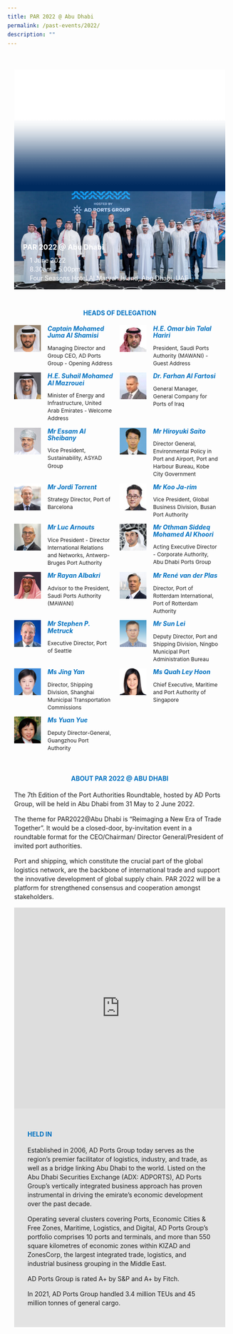 ```yaml
---
title: PAR 2022 @ Abu Dhabi
permalink: /past-events/2022/
description: ""
---
```

<style type="text/css">
	body {font-size:14px;line-height:1.42857143;}
	h1, h2, h3, h4, h5, h6 {line-height:1.1;}
	a[href$=".pdf"] {margin-left:0;}
	a[href$=".pdf"]:before {display:none;}
	.content ol {font-size:inherit;}
	.content p {margin:0 0 15px;font-size:inherit;line-height:inherit;}
	.content li, .content ol li {margin:0;font-size:inherit;line-height:inherit;}
	.mobile {display:block!important;}
	.desktop {display:none!important;}
	.navbar-end, .is-search-bar {display:none;}
	#main-content .bp-section {padding:0;}
	#main-content .bp-section-pagetitle {display:none;}
	#main-content .bp-container {width:100%;max-width:100%;min-height:250px;padding:0!important;}
	#main-content .bp-container .row {margin:0;}
	#main-content .bp-container .col {padding:0;}
	#main-content .col.is-8 {width:100%;margin:0;}
	#main-content .col.is-2.has-side-nav {display:none;}
	#main-content .bp-dropdown-button {background:#0fa678;color:#fff;text-transform: uppercase;}
	#main-content .bp-dropdown-button:hover, #main-content .bp-dropdown-button:focus {color:#fff;text-decoration:none;}
	@media(min-width:1280px) {
		.mobile {display:none!important;}
		.desktop {display:block!important;}
	}
	
	.par-main {padding:35px 15px;margin:0 auto;}
	.par-main .par-list-none {list-style:none;margin:0;}
	@media(min-width:992px) {
		.par-main {max-width:970px;}
	}
	@media(min-width:1024px) {
		.par-main {padding:35px 0;}
	}
	@media(min-width:1440px) {
		.par-main {max-width:1280px;}
	}
	
	figure {margin:0!important;}
	figcaption {font-style:normal!important;text-align:left;}
	.tab {margin:0 0 40px;}
	.tab-nav {position:absolute;display:none;width:300px;height:385px;z-index:9;overflow-y:auto;}
	.tab-nav>ul {list-style:none;padding:0;margin:0;}
	.tab-nav>ul>li {margin:0!important;}
	.tab-nav>ul>li+li {border-top:1px solid #fff;}
	.tab-nav>ul>li>a {position:relative;display:block;height:96px;padding:15px 45px 15px 30px;margin:0;font-size:20px;font-weight:700;background:#002b5f;color:#fff;text-decoration:none;text-transform:uppercase;}
	.tab-nav>ul>li>a:hover, .tab-nav>ul>li>a:focus {color:#fff;text-decoration:none;}
	.tab-nav>ul>li.active>a {background:#0fa678;}
	.tab-nav>ul>li.active>a:before {position:absolute;display:block;content:'';top:50%;right:15px;border-style: solid;border-width:10px 0 10px 15px;border-color: transparent transparent transparent #fff;transform:translateY(-50%);}
	.tab>.tab-content {position:relative;margin:0!important;border:0;}
	.tab>.tab-content>img.overlay {position:absolute;top:0;left:0;}
	.tab>.tab-content>figcaption {position:absolute;bottom:0;left:0;padding:20px;color:#fff;}
	.tab>.tab-content>figcaption>h3 {margin:0 0 10px;font-size:16px;font-weight:700;color:#fff;}
	.tab>.tab-content>figcaption>ul {list-style:none;padding:0;margin:0;}
	.tab>.tab-content>figcaption>ul>li {margin:0;}
	.tab>.tab-content>figcaption>ul>li>i {margin:0 15px 0 0;}
	.par-title {margin:40px 0 20px!important;font-size:14px;font-weight:700;color:#0071c0!important;text-align:center;text-transform:uppercase;}
	.par-delegate-list {display:flex;flex-wrap:wrap;list-style:none!important;padding:0;margin:0!important;}
	.par-delegate-list>li {width:100%;margin:0;}
	.par-delegate {position:relative;}
	.par-delegate>img {position:absolute;width:60px!important;margin:0 15px 0 0!important;top:0;left:0;}
	.par-delegate>figcaption {padding:0 0 0 75px;min-height:60px;}
	.par-delegate>figcaption>h5 {margin:0;font-size:14px;font-weight:700;color:#0071c0;}
	.par-delegate>figcaption>strong {display:block;}
	.par-delegate>figcaption>p {font-size:12px;}
	.par-map {display:flex;flex-wrap:wrap;background:#e3e3e3;}
	.par-map>iframe {width:100%;}
	.par-map>figcaption {width:100%;padding:30px;}
	.par-map>figcaption>h4 {font-size:14px;font-weight:700;color:#0071c0!important;text-transform:uppercase;}
	.par-gallery {position:relative;}
	.par-gallery>ul {display:flex;flex-wrap:wrap;list-style:none;padding:0;margin:0;}
	.par-gallery>ul>li {width:100%;padding:0 5px;}
	.par-gallery>ul>li>img {border: 7px solid #f2f2f2;}
	.par-gallery-link>a{position:absolute;top:0;right:0;color: #0071c0;font-weight: 700;text-decoration:none;}
	@media(min-width:480px) {
		.par-gallery>ul>li {width:50%;}
	}
	@media(min-width:768px) {
		.par-delegate-list>li {width:50%;}
		.par-delegate>figcaption {padding:0 15px 0 75px;}
		.par-gallery>ul>li {width:33.3333%;}
	}
	@media(min-width:992px) {
		.par-delegate-list>li {width:25%;}
		.par-gallery>ul>li {width:25%;}
	}
	@media(min-width:1024px) {
		.tab {position:relative;height:385px;overflow:hidden;}
		.tab-nav {display:block;}
		.tab>.tab-content {margin:0 0 0 300px!important;}
		.par-title {font-size:20px;text-align:left;}
		.par-map>iframe, .par-map>figcaption {width:50%;}
		.par-map>figcaption>h4 {font-size:20px;}
	}
	@media(min-width:1440px) {
		.tab {position:relative;height:520px;overflow:hidden;}
		.tab-nav {width:375px;height:520px;}
		.tab-nav>ul>li>a {height:130px;}
		.tab>.tab-content {margin:0 0 0 375px!important;}
	}
</style>
<div class="par-main">
	<div class="tab">
		<div class="tab-nav">
			<ul>
				<li class="active"><a href="/past-events/2022">PAR 2022 @ Abu Dhabi</a></li>
				<li><a href="/past-events/2021">PAR 2021 @ Antwerp</a></li>
				<li><a href="/past-events/2020">PAR COVID-19 Declaration</a></li>
				<li><a href="/past-events/2019">PAR 2019 @ Kobe</a></li>
				<li><a href="/past-events/2018">PAR 2018 @ Long Beach</a></li>
				<li><a href="/past-events/2017">PAR 2017 @ Ningbo</a></li>
				<li><a href="/past-events/2016">PAR 2016 @ Rotterdam</a></li>
				<li><a href="/past-events/2015">PAR 2015 @ Singapore</a></li>
			</ul>
		</div>
		<figure class="tab-content">
			<img src="/images/Shared/bg-past-events-overlay-m.png" class="overlay is-hidden-desktop" alt="overlay">
			<img src="/images/Shared/bg-past-events-overlay-d.png" class="overlay is-hidden-touch" alt="overlay">
			<img src="/images/Event2022/bg-past-events-m.jpg" class="is-hidden-desktop" alt="Background of event 2022">
			<img src="/images/Event2022/bg-past-events-d.jpg" class="is-hidden-touch" alt="Background of event 2022">
			<figcaption>
				<h3>PAR 2022 @ Abu Dhabi</h3>
				<ul>
					<li><i class="sgds-icon sgds-icon-calendar"></i>1 June 2022</li>
					<li><i class="sgds-icon sgds-icon-clock"></i>8.30am - 5.00pm</li>
					<li><i class="sgds-icon sgds-icon-place"></i>Four Seasons Hotel Al Maryah Island, Abu Dhabi, UAE</li>
				</ul>
			</figcaption>
		</figure>
	</div>
	<h4 class="par-title">Heads of Delegation</h4>
	<ul class="par-delegate-list">
		<li>
			<figure class="par-delegate">
				<img src="/images/Event2022/Delegation/mohamed-juma-al-shamisi.jpeg" alt="Captain Mohamed Juma Al Shamisi">
				<figcaption>
					<h5>Captain Mohamed Juma Al Shamisi</h5>
					<p>Managing Director and Group CEO, AD Ports Group - Opening Address</p>
				</figcaption>
			</figure>
		</li>
		<li>
			<figure class="par-delegate">
				<img src="/images/Event2022/Delegation/omar-bin-talal-hariri.jpg" alt="H.E. Omar bin Talal Hariri">
				<figcaption>
					<h5>H.E. Omar bin Talal Hariri</h5>
					<p>President, Saudi Ports Authority (MAWANI) - Guest Address</p>
				</figcaption>
			</figure>
		</li>
		<li>
			<figure class="par-delegate">
				<img src="/images/Event2022/Delegation/he-suhail-mohamed-al-mazrouei.jpg" alt="H.E. Suhail Mohamed Al Mazrouei">
				<figcaption>
					<h5>H.E. Suhail Mohamed Al Mazrouei</h5>
					<p>Minister of Energy and Infrastructure, United Arab Emirates - Welcome Address</p>
				</figcaption>
			</figure>
		</li>
		<li>
			<figure class="par-delegate">
				<img src="/images/Event2022/Delegation/farhan-al-fartosi.jpg" alt="Dr. Farhan Al Fartosi">
				<figcaption>
					<h5>Dr. Farhan Al Fartosi</h5>
					<p>General Manager, General Company for Ports of Iraq</p>
				</figcaption>
			</figure>
		</li>
		<li>
			<figure class="par-delegate">
				<img src="/images/Event2022/Delegation/essam-al-sheibany.jpg" alt="Mr Essam Al Sheibany">
				<figcaption>
					<h5>Mr Essam Al Sheibany</h5>
					<p>Vice President, Sustainability, ASYAD Group</p>
				</figcaption>
			</figure>
		</li>
		<li>
			<figure class="par-delegate">
				<img src="/images/Event2022/Delegation/hiroyuki-saito.jpg" alt="Mr Hiroyuki Saito">
				<figcaption>
					<h5>Mr Hiroyuki Saito</h5>
					<p>Director General, Environmental Policy in Port and Airport, Port and Harbour Bureau, Kobe City Government</p>
				</figcaption>
			</figure>
		</li>
		<li>
			<figure class="par-delegate">
				<img src="/images/Event2022/Delegation/jordi-torrent.jpg" alt="Mr Jordi Torrent">
				<figcaption>
					<h5>Mr Jordi Torrent</h5>
					<p>Strategy Director, Port of Barcelona</p>
				</figcaption>
			</figure>
		</li>
		<li>
			<figure class="par-delegate">
				<img src="/images/Event2022/Delegation/koo-ja-rim.jpg" alt="Mr Koo Ja-rim">
				<figcaption>
					<h5>Mr Koo Ja-rim</h5>
					<p>Vice President, Global Business Division, Busan Port Authority</p>
				</figcaption>
			</figure>
		</li>
		<li>
			<figure class="par-delegate">
				<img src="/images/Event2022/Delegation/luc-arnouts.jpg" alt="Mr Luc Arnouts">
				<figcaption>
					<h5>Mr Luc Arnouts</h5>
					<p>Vice President - Director International Relations and Networks, Antwerp-Bruges Port Authority</p>
				</figcaption>
			</figure>
		</li>
		<li>
			<figure class="par-delegate">
				<img src="/images/Event2022/Delegation/othman-siddeq-mohamed-al-khoori.jpg" alt="Mr Othman Siddeq Mohamed Al Khoori">
				<figcaption>
					<h5>Mr Othman Siddeq Mohamed Al Khoori</h5>
					<p>Acting Executive Director - Corporate Authority, Abu Dhabi Ports Group</p>
				</figcaption>
			</figure>
		</li>
		<li>
			<figure class="par-delegate">
				<img src="/images/Event2022/Delegation/rayan-albkri.jpg" alt="Mr Rayan Albakri">
				<figcaption>
					<h5>Mr Rayan Albakri</h5>
					<p>Advisor to the President, Saudi Ports Authority (MAWANI)</p>
				</figcaption>
			</figure>
		</li>
		<li>
			<figure class="par-delegate">
				<img src="/images/Event2022/Delegation/rene-van-der-plas.jpg" alt="Mr René van der Plas">
				<figcaption>
					<h5>Mr René van der Plas</h5>
					<p>Director, Port of Rotterdam International, Port of Rotterdam Authority</p>
				</figcaption>
			</figure>
		</li>
		<li>
			<figure class="par-delegate">
				<img src="/images/Event2022/Delegation/stephen-p-metruck.jpg" alt="Mr Stephen P. Metruck">
				<figcaption>
					<h5>Mr Stephen P. Metruck</h5>
					<p>Executive Director, Port of Seattle</p>
				</figcaption>
			</figure>
		</li>
		<li>
			<figure class="par-delegate">
				<img src="/images/Event2022/Delegation/sun-lei.jpg" alt="Mr Sun Lei">
				<figcaption>
					<h5>Mr Sun Lei</h5>
					<p>Deputy Director, Port and Shipping Division, Ningbo Municipal Port Administration Bureau</p>
				</figcaption>
			</figure>
		</li>
		<li>
			<figure class="par-delegate">
				<img src="/images/Event2022/Delegation/jing-yan.jpg" alt="Ms Jing Yan">
				<figcaption>
					<h5>Ms Jing Yan</h5>
					<p>Director, Shipping Division, Shanghai Municipal Transportation Commissions</p>
				</figcaption>
			</figure>
		</li>
		<li>
			<figure class="par-delegate">
				<img src="/images/Event2022/Delegation/quah-ley-hoon.jpg" alt="Ms Quah Ley Hoon">
				<figcaption>
					<h5>Ms Quah Ley Hoon</h5>
					<p>Chief Executive, Maritime and Port Authority of Singapore</p>
				</figcaption>
			</figure>
		</li>
		<li>
			<figure class="par-delegate">
				<img src="/images/Event2022/Delegation/yuan-yue.jpg" alt="Ms Yuan Yue">
				<figcaption>
					<h5>Ms Yuan Yue</h5>
					<p>Deputy Director-General, Guangzhou Port Authority</p>
				</figcaption>
			</figure>
		</li>
	</ul>
	<h4 class="par-title">ABOUT PAR 2022 @ Abu Dhabi</h4>
	<p>The 7th Edition of the Port Authorities Roundtable, hosted by AD Ports Group, will be held in Abu Dhabi from 31 May to 2 June 2022.</p>
	<p>The theme for PAR2022@Abu Dhabi is “Reimaging a New Era of Trade Together”. It would be a closed-door, by-invitation event in a roundtable format for the CEO/Chairman/ Director General/President of invited port authorities.</p>
	<p>Port and shipping, which constitute the crucial part of the global logistics network, are the backbone of international trade and support the innovative development of global supply chain. PAR 2022 will be a platform for strengthened consensus and cooperation amongst stakeholders.</p>
	<figure class="par-map">
		<iframe allowfullscreen="" style="border:0" frameborder="0" height="450" width="600" src="https://www.google.com/maps/embed?pb=!1m18!1m12!1m3!1d54036.647242413506!2d54.41224577919871!3d24.514567235733104!2m3!1f0!2f0!3f0!3m2!1i1024!2i768!4f13.1!3m3!1m2!1s0x3e5e66e1570f73ab%3A0xe2e6c91f52c93a8f!2sZayed%20Port!5e0!3m2!1sen!2ssg!4v1647831159983!5m2!1sen!2ssg"></iframe>
		<figcaption>
			<h4 dir="ltr">Held In</h4>
			<p>Established in 2006, AD Ports Group today serves as the region’s premier facilitator of logistics, industry, and trade, as well as a bridge linking Abu Dhabi to the world. Listed on the Abu Dhabi Securities Exchange (ADX: ADPORTS), AD Ports Group’s vertically integrated business approach has proven instrumental in driving the emirate’s economic development over the past decade.</p>
			<p>Operating several clusters covering Ports, Economic Cities &amp; Free Zones, Maritime, Logistics, and Digital, AD Ports Group’s portfolio comprises 10 ports and terminals, and more than 550 square kilometres of economic zones within KIZAD and ZonesCorp, the largest integrated trade, logistics, and industrial business grouping in the Middle East.</p>
			<p>AD Ports Group is rated A+ by S&amp;P and A+ by Fitch.</p>
			<p>In 2021, AD Ports Group handled 3.4 million TEUs and 45 million tonnes of general cargo.</p>
		</figcaption>
	</figure>
</div>